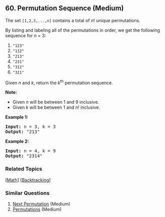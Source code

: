 <!--|This file generated by command(leetcode description); DO NOT EDIT.    |-->
<!--+----------------------------------------------------------------------+-->
<!--|@author    Openset <openset.wang@gmail.com>                           |-->
<!--|@link      https://github.com/openset                                 |-->
<!--|@home      https://github.com/openset/leetcode                        |-->
<!--+----------------------------------------------------------------------+-->

## 60. Permutation Sequence (Medium)

<p>The set <code>[1,2,3,...,<em>n</em>]</code> contains a total of <em>n</em>! unique permutations.</p>

<p>By listing and labeling all of the permutations in order, we get the following sequence for <em>n</em> = 3:</p>

<ol>
	<li><code>&quot;123&quot;</code></li>
	<li><code>&quot;132&quot;</code></li>
	<li><code>&quot;213&quot;</code></li>
	<li><code>&quot;231&quot;</code></li>
	<li><code>&quot;312&quot;</code></li>
	<li><code>&quot;321&quot;</code></li>
</ol>

<p>Given <em>n</em> and <em>k</em>, return the <em>k</em><sup>th</sup> permutation sequence.</p>

<p><strong>Note:</strong></p>

<ul>
	<li>Given <em>n</em> will be between 1 and 9 inclusive.</li>
	<li>Given&nbsp;<em>k</em>&nbsp;will be between 1 and <em>n</em>! inclusive.</li>
</ul>

<p><strong>Example 1:</strong></p>

<pre>
<strong>Input:</strong> n = 3, k = 3
<strong>Output:</strong> &quot;213&quot;
</pre>

<p><strong>Example 2:</strong></p>

<pre>
<strong>Input:</strong> n = 4, k = 9
<strong>Output:</strong> &quot;2314&quot;
</pre>


### Related Topics
[[Math](https://github.com/openset/leetcode/tree/master/tag/math/README.md)]
[[Backtracking](https://github.com/openset/leetcode/tree/master/tag/backtracking/README.md)]

### Similar Questions
  1. [Next Permutation](https://github.com/openset/leetcode/tree/master/problems/next-permutation) (Medium)
  1. [Permutations](https://github.com/openset/leetcode/tree/master/problems/permutations) (Medium)
